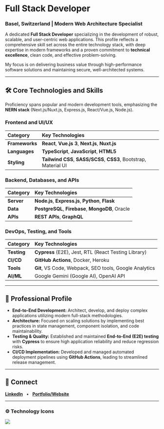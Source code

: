# Full Stack Developer

### Basel, Switzerland | Modern Web Architecture Specialist

A dedicated **Full Stack Developer** specializing in the development of robust, scalable, and user-centric web applications. This profile reflects a comprehensive skill set across the entire technology stack, with deep expertise in modern frameworks and a proven commitment to **technical excellence**, clean code, and effective problem-solving.

My focus is on delivering business value through high-performance software solutions and maintaining secure, well-architected systems.

---

## 🛠️ Core Technologies and Skills

Proficiency spans popular and modern development tools, emphasizing the **NERN stack** (Next.js/Nuxt.js, Express.js, React/Vue.js, Node.js).

### Frontend and UI/UX

| Category | Key Technologies |
| :--- | :--- |
| **Frameworks** | **React**, **Vue.js 3**, **Next.js**, **Nuxt.js** |
| **Languages** | **TypeScript**, **JavaScript**, **HTML5** |
| **Styling** | **Tailwind CSS**, **SASS/SCSS**, **CSS3**, Bootstrap, Material UI |

### Backend, Databases, and APIs

| Category | Key Technologies |
| :--- | :--- |
| **Server** | **Node.js**, **Express.js**, **Python**, **Flask** |
| **Data** | **PostgreSQL**, **Firebase**, **MongoDB**, Oracle |
| **APIs** | **REST APIs**, **GraphQL** |

### DevOps, Testing, and Tools

| Category | Key Technologies |
| :--- | :--- |
| **Testing** | **Cypress** (E2E), Jest, RTL (React Testing Library) |
| **CI/CD** | **GitHub Actions**, Docker, Heroku |
| **Tools** | **Git**, VS Code, Webpack, SEO tools, Google Analytics |
| **AI/ML** | Google Gemini (Google AI), OpenAI API |

---

## 🚀 Professional Profile

* **End-to-End Development:** Architect, develop, and deploy complex applications utilizing modern full-stack methodologies.
* **Architecture:** Focused on scaling solutions by implementing best practices in state management, component isolation, and code maintainability.
* **Testing & Quality:** Established and maintained **End-to-End (E2E) testing** with **Cypress** to ensure high application reliability and reduce regression risks.
* **CI/CD Implementation:** Developed and managed automated deployment pipelines using **GitHub Actions**, leading to streamlined release management.

---

## 🔗 Connect

[**LinkedIn**](https://www.linkedin.com/in/ilya-medvedyev) &nbsp; • &nbsp; [**Portfolio/Website**](http://ilya.mevedyev.ch)

***

### ⚙️ Technology Icons

<p align="left">
  <img src="https://skillicons.dev/icons?i=react,vue,nextjs,nodejs,express,ts,js,html,css,tailwind,sass,postgres,mongodb,firebase,git,github,docker,cypress,python,flask,ai" />
</p>
